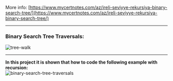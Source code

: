

More info: [https://www.mycertnotes.com/az/ireli-seviyye-rekursiya-binary-search-tree/](https://www.mycertnotes.com/az/ireli-seviyye-rekursiya-binary-search-tree/)

***

### Binary Search Tree Traversals:
![tree-walk](http://www.mycertnotes.com/wp-content/uploads/2017/08/bst-walk-tree.jpg)

***

__**In this project it is shown that how to code the following example with recursion:**__ <br/>
![binary-search-tree-traversals](http://www.mycertnotes.com/wp-content/uploads/2017/08/binary-search-tree-traversals.jpg)

